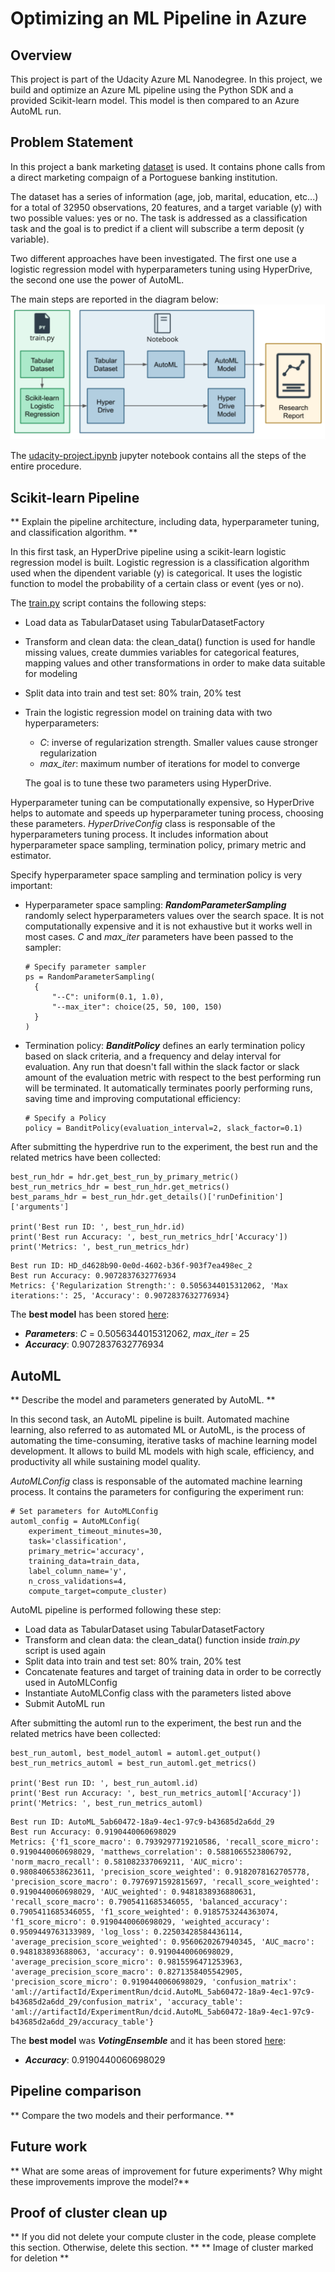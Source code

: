# Optimizing an ML Pipeline in Azure

## Overview
This project is part of the Udacity Azure ML Nanodegree.
In this project, we build and optimize an Azure ML pipeline using the Python SDK and a provided Scikit-learn model.
This model is then compared to an Azure AutoML run.

## Problem Statement
In this project a bank marketing [dataset](https://automlsamplenotebookdata.blob.core.windows.net/automl-sample-notebook-data/bankmarketing_train.csv) is used.
It contains phone calls from a direct marketing compaign of a Portoguese banking institution.

The dataset has a series of information (age, job, marital, education, etc...) for a total of 32950 observations, 20 features, and a target variable (y)
with two possible values: yes or no.
The task is addressed as a classification task and the goal is to predict if a client will subscribe a term deposit (y variable).

Two different approaches have been investigated. The first one use a logistic regression model with hyperparameters tuning using HyperDrive,
the second one use the power of AutoML.

The main steps are reported in the diagram below:
![Steps](https://github.com/peppegili/1_Optimizing_an_ML_Pipeline_in_Azure/blob/master/img/problem_statement_steps.png)

The [udacity-project.ipynb](https://github.com/peppegili/1_Optimizing_an_ML_Pipeline_in_Azure/blob/master/udacity-project.ipynb) jupyter notebook contains all the steps of the entire procedure.

## Scikit-learn Pipeline
** Explain the pipeline architecture, including data, hyperparameter tuning, and classification algorithm. **

In this first task, an HyperDrive pipeline using a scikit-learn logistic regression model is built.
Logistic regression is a classification algorithm used when the dipendent variable (y) is categorical. It uses the logistic function to model the probability of a certain class or event (yes or no).

The [train.py](https://github.com/peppegili/1_Optimizing_an_ML_Pipeline_in_Azure/blob/master/train.py) script contains the following steps:

  - Load data as TabularDataset using TabularDatasetFactory
  - Transform and clean data: the clean_data() function is used for handle missing values, create dummies variables for categorical features, mapping values and other transformations in order to make data suitable for modeling
  - Split data into train and test set: 80% train, 20% test
  - Train the logistic regression model on training data with two hyperparameters:
  
    - *C*: inverse of regularization strength. Smaller values cause stronger regularization
    - *max_iter*: maximum number of iterations for model to converge
    
    The goal is to tune these two parameters using HyperDrive.

Hyperparameter tuning can be computationally expensive, so HyperDrive helps to automate and speeds up hyperparameter tuning process, choosing these parameters.
*HyperDriveConfig* class is responsable of the hyperparameters tuning process. It includes information about hyperparameter space sampling, termination policy, primary metric and estimator.

Specify hyperparameter space sampling and termination policy is very important:

  - Hyperparameter space sampling: ***RandomParameterSampling*** randomly select hyperparameters values over the search space.
    It is not computationally expensive and it is not exhaustive but it works well in most cases. *C* and *max_iter* parameters have been passed to the sampler:
  
    ```
    # Specify parameter sampler
    ps = RandomParameterSampling(
      {
          "--C": uniform(0.1, 1.0),
          "--max_iter": choice(25, 50, 100, 150)
      }
    )
    ```

  - Termination policy: ***BanditPolicy*** defines an early termination policy based on slack criteria, and a frequency and delay interval for evaluation.
    Any run that doesn't fall within the slack factor or slack amount of the evaluation metric with respect to the best performing run will be terminated.
    It automatically terminates poorly performing runs, saving time and improving computational efficiency:
    
    ```
    # Specify a Policy
    policy = BanditPolicy(evaluation_interval=2, slack_factor=0.1)
    ```

After submitting the hyperdrive run to the experiment, the best run and the related metrics have been collected:
```
best_run_hdr = hdr.get_best_run_by_primary_metric()
best_run_metrics_hdr = best_run_hdr.get_metrics()
best_params_hdr = best_run_hdr.get_details()['runDefinition']['arguments']

print('Best run ID: ', best_run_hdr.id)
print('Best run Accuracy: ', best_run_metrics_hdr['Accuracy'])
print('Metrics: ', best_run_metrics_hdr)
```
```
Best run ID: HD_d4628b90-0e0d-4602-b36f-903f7ea498ec_2
Best run Accuracy: 0.9072837632776934
Metrics: {'Regularization Strength:': 0.5056344015312062, 'Max iterations:': 25, 'Accuracy': 0.9072837632776934}
```
The **best model** has been stored [here](https://github.com/peppegili/1_Optimizing_an_ML_Pipeline_in_Azure/blob/master/outputs/best_model_hyperdrive.joblib):
  - ***Parameters***: *C* =  0.5056344015312062, *max_iter* = 25
  - ***Accuracy***: 0.9072837632776934


## AutoML
** Describe the model and parameters generated by AutoML. **

In this second task, an AutoML pipeline is built.
Automated machine learning, also referred to as automated ML or AutoML, is the process of automating the time-consuming, iterative tasks of machine learning model development. It allows to build ML models with high scale, efficiency, and productivity all while sustaining model quality.

*AutoMLConfig* class is responsable of the automated machine learning process. It contains the parameters for configuring the experiment run:

```
# Set parameters for AutoMLConfig
automl_config = AutoMLConfig(
    experiment_timeout_minutes=30,
    task='classification',
    primary_metric='accuracy',
    training_data=train_data,
    label_column_name='y',
    n_cross_validations=4,
    compute_target=compute_cluster)
```

AutoML pipeline is performed following these step:

  - Load data as TabularDataset using TabularDatasetFactory
  - Transform and clean data: the clean_data() function inside *train.py* script is used again
  - Split data into train and test set: 80% train, 20% test
  - Concatenate features and target of training data in order to be correctly used in AutoMLConfig
  - Instantiate AutoMLConfig class with the parameters listed above
  - Submit AutoML run

After submitting the automl run to the experiment, the best run and the related metrics have been collected:
```
best_run_automl, best_model_automl = automl.get_output()
best_run_metrics_automl = best_run_automl.get_metrics()

print('Best run ID: ', best_run_automl.id)
print('Best run Accuracy: ', best_run_metrics_automl['Accuracy'])
print('Metrics: ', best_run_metrics_automl)
```
```
Best run ID: AutoML_5ab60472-18a9-4ec1-97c9-b43685d2a6dd_29
Best run Accuracy: 0.9190440060698029
Metrics: {'f1_score_macro': 0.7939297719210586, 'recall_score_micro': 0.9190440060698029, 'matthews_correlation': 0.5881065523806792, 'norm_macro_recall': 0.581082337069211, 'AUC_micro': 0.9808406538623611, 'precision_score_weighted': 0.9182078162705778, 'precision_score_macro': 0.7976971592815697, 'recall_score_weighted': 0.9190440060698029, 'AUC_weighted': 0.9481838936880631, 'recall_score_macro': 0.7905411685346055, 'balanced_accuracy': 0.7905411685346055, 'f1_score_weighted': 0.9185753244363074, 'f1_score_micro': 0.9190440060698029, 'weighted_accuracy': 0.9509449763133989, 'log_loss': 0.22503428584436114, 'average_precision_score_weighted': 0.9560620267940345, 'AUC_macro': 0.948183893688063, 'accuracy': 0.9190440060698029, 'average_precision_score_micro': 0.9815596471253963, 'average_precision_score_macro': 0.8271358405542905, 'precision_score_micro': 0.9190440060698029, 'confusion_matrix': 'aml://artifactId/ExperimentRun/dcid.AutoML_5ab60472-18a9-4ec1-97c9-b43685d2a6dd_29/confusion_matrix', 'accuracy_table': 'aml://artifactId/ExperimentRun/dcid.AutoML_5ab60472-18a9-4ec1-97c9-b43685d2a6dd_29/accuracy_table'}
```

The **best model** was ***VotingEnsemble*** and it has been stored [here](https://github.com/peppegili/1_Optimizing_an_ML_Pipeline_in_Azure/blob/master/outputs/best_model_automl.joblib):
  - ***Accuracy***: 0.9190440060698029

## Pipeline comparison
** Compare the two models and their performance. **

## Future work
** What are some areas of improvement for future experiments? Why might these improvements improve the model?**

## Proof of cluster clean up
** If you did not delete your compute cluster in the code, please complete this section. Otherwise, delete this section. **
** Image of cluster marked for deletion **
